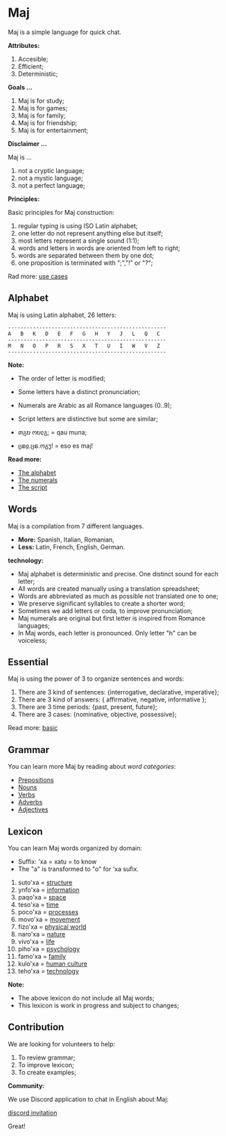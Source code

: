 # Maj

Maj is a simple language for quick chat.

**Attributes:**

1. Accesible;
2. Efficient;
3. Deterministic;

**Goals ...**

1. Maj is for study;
2. Maj is for games;
3. Maj is for family;
4. Maj is for friendship;
5. Maj is for entertainment;

**Disclaimer ...**

Maj is ...

1. not a cryptic language;
1. not a mystic language;
1. not a perfect language;

**Principles:**

Basic principles for Maj construction:

1. regular typing is using ISO Latin alphabet;
1. one letter do not represent anything else but itself;
1. most letters represent a single sound (1:1);
1. words and letters in words are oriented from left to right;
1. words are separated between them by one dot;
1. one proposition is terminated with ";","!" or "?";

Rad more: [use cases](case.md)

## Alphabet

Maj is using Latin alphabet, 26 letters:
 
```
---------------------------------------------------
A   B   K   D   E   F   G   H   Y   J   L   Q   C
---------------------------------------------------
M   N   O   P   R   S   X   T   U   I   W   V   Z   
---------------------------------------------------
```
**Note:**

* The order of letter is modified;
* Some letters have a distinct pronunciation;
* Numerals are Arabic as all Romance languages (0..9);
* Script letters are distinctive but some are similar;

* თგບ ოບჺგ;   = qau muna;
* ცຣჲ.ცຣ.ოგງ! = eso es maj!

**Read more:** 

* [The alphabet](alphabet.md)
* [The numerals](numerals.md)
* [The script](script.md)

## Words

Maj is a compilation from 7 different languages.

* **More:** Spanish, Italian, Romanian, 
* **Less:** Latin, French, English, German.

**technology:**

* Maj alphabet is deterministic and precise. One distinct sound for each letter;
* All words are created manually using a translation spreadsheet;
* Words are abbreviated as much as possible not translated one to one;
* We preserve significant syllables to create a shorter word;
* Sometimes we add letters or coda, to improve pronunciation;
* Maj numerals are original but first letter is inspired from Romance languages;
* In Maj words, each letter is pronounced. Only letter "h" can be voiceless;

## Essential

Maj is using the power of 3 to organize sentences and words:

1. There are 3 kind of sentences: {interrogative, declarative, imperative};
1. There are 3 kind of answers: { affirmative, negative, informative };
1. There are 3 time periods: {past, present, future};
1. There are 3 cases: {nominative, objective, possessive};

Read more: [basic](basic.md)

## Grammar

You can learn more Maj by reading about _word categories_:

* [Prepositions](preposition.md)
* [Nouns](nouns.md)
* [Verbs](verbs.md)
* [Adverbs](adverbs.md)
* [Adjectives](adjectives.md)

## Lexicon

You can learn Maj words organized by domain:

* Suffix: 'xa  = xatu = to know
* The "a" is transformed to "o" for 'xa sufix.

1. suto'xa = [structure](words/structure.md)
1. ynfo'xa = [information](words/information.md)
1. paqo'xa = [space](words/space.md)
1. teso'xa = [time](words/time.md)
1. poco'xa = [processes](words/processes.md)
1. movo'xa = [movement](words/movement.md)
1. fizo'xa = [physical world](words/physical_world.md)
1. naro'xa = [nature](words/nature.md)
1. vivo'xa = [life](words/life.md)
1. piho'xa = [psychology](words/psychology.md)
1. famo'xa = [family](words/family.md)
1. kulo'xa = [human culture](words/human_culture.md)
1. teho'xa = [technology](words/technology.md)

**Note:**

* The above lexicon do not include all Maj words;
* This lexicon is work in progress and subject to changes;

## Contribution

We are looking for volunteers to help:

1. To review grammar;
2. To improve lexicon;
3. To create examples;

**Community:**

We use Discord application to chat in English about Maj: 

[discord invitation](https://discord.gg/SRX3tse)

Great!
